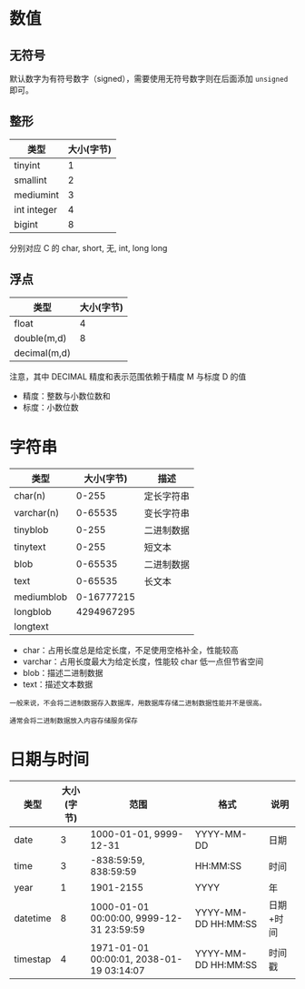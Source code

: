 # 数值

## 无符号

默认数字为有符号数字（signed），需要使用无符号数字则在后面添加 `unsigned` 即可。

## 整形

| 类型        | 大小(字节) |
| ----------- | ---------- |
| tinyint     | 1          |
| smallint    | 2          |
| mediumint   | 3          |
| int integer | 4          | 
| bigint      | 8          |

分别对应 C 的 char, short, 无, int, long long

## 浮点

| 类型         | 大小(字节) |
| ------------ | ---------- |
| float        | 4          |
| double(m,d)  | 8          |
| decimal(m,d) |            |

注意，其中 DECIMAL 精度和表示范围依赖于精度 M 与标度 D 的值
- 精度：整数与小数位数和
- 标度：小数位数

# 字符串

| 类型       | 大小(字节) | 描述       |
| ---------- | ---------- | ---------- |
| char(n)    | 0-255      | 定长字符串 |
| varchar(n) | 0-65535    | 变长字符串 |
| tinyblob   | 0-255      | 二进制数据 |
| tinytext   | 0-255      | 短文本     |
| blob       | 0-65535    | 二进制数据 |
| text       | 0-65535    | 长文本     |
| mediumblob | 0-16777215 |            |
| longblob   | 4294967295 |            |
| longtext   |            |            |

- char：占用长度总是给定长度，不足使用空格补全，性能较高
- varchar：占用长度最大为给定长度，性能较 char 低一点但节省空间
- blob：描述二进制数据
- text：描述文本数据

```ad-tip
一般来说，不会将二进制数据存入数据库，用数据库存储二进制数据性能并不是很高。

通常会将二进制数据放入内容存储服务保存
```

# 日期与时间

| 类型     | 大小(字节) | 范围                                     | 格式                | 说明      |
| -------- | ---------- | ---------------------------------------- | ------------------- | --------- |
| date     | 3          | 1000-01-01, 9999-12-31                   | YYYY-MM-DD          | 日期      |
| time     | 3          | -838:59:59, 838:59:59                    | HH:MM:SS            | 时间      |
| year     | 1          | 1901-2155                                | YYYY                | 年        |
| datetime | 8          | 1000-01-01 00:00:00, 9999-12-31 23:59:59 | YYYY-MM-DD HH:MM:SS | 日期+时间 |
| timestap | 4          | 1971-01-01 00:00:01, 2038-01-19 03:14:07 | YYYY-MM-DD HH:MM:SS | 时间戳    | 

